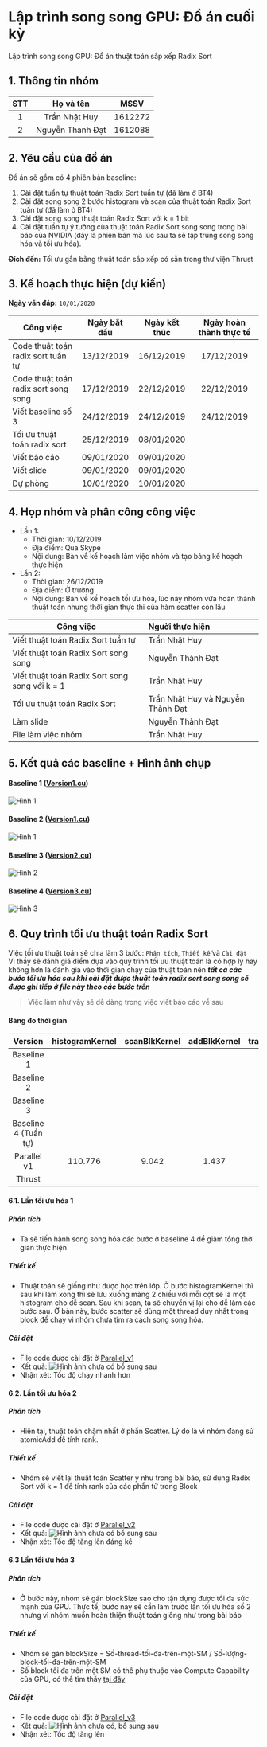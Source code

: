 # Lập trình song song GPU: Đồ án cuối kỳ
Lập trình song song GPU: Đồ án thuật toán sắp xếp Radix Sort
## 1. Thông tin nhóm
|**STT**|**Họ và tên**|**MSSV**|
|:---:|:---:|:---:|
|1|Trần Nhật Huy|1612272|
|2|Nguyễn Thành Đạt|1612088|


## 2. Yêu cầu của đồ án
Đồ án sẽ gồm có 4 phiên bản baseline:
1. Cài đặt tuần tự thuật toán Radix Sort tuần tự (đã làm ở BT4)
2. Cài đặt song song 2 bước histogram và scan của thuật toán Radix Sort tuần tự (đã làm ở BT4)
3. Cài đặt song song thuật toán Radix Sort với k = 1 bit
4. Cài đặt tuần tự ý tưởng của thuật toán Radix Sort song song trong bài báo của NVIDIA (đây là phiên bản mà lúc sau ta sẽ tập trung song song hóa và tối ưu hóa).

**Đích đến:** Tối ưu gần bằng thuật toán sắp xếp có sẵn trong thư viện Thrust

## 3. Kế hoạch thực hiện (dự kiến)
**Ngày vấn đáp:** `10/01/2020`

|**Công việc**|**Ngày bắt đầu**|**Ngày kết thúc**|**Ngày hoàn thành thực tế**|
|---|:---:|:---:|:---:|
|Code thuật toán radix sort tuần tự|13/12/2019|16/12/2019|17/12/2019|
|Code thuật toán radix sort song song|17/12/2019|22/12/2019|22/12/2019|
|Viết baseline số 3|24/12/2019|24/12/2019|24/12/2019|
|Tối ưu thuật toán radix sort|25/12/2019|08/01/2020||
|Viết báo cáo|09/01/2020|09/01/2020||
|Viết slide|09/01/2020|09/01/2020||
|Dự phòng|10/01/2020|10/01/2020||

## 4. Họp nhóm và phân công công việc
* Lần 1:
    - Thời gian: 10/12/2019
    - Địa điểm: Qua Skype
    - Nội dung: Bàn về kế hoạch làm việc nhóm và tạo bảng kế hoạch thực hiện
* Lần 2:
    - Thời gian: 26/12/2019
    - Địa điểm: Ở trường
    - Nội dung: Bàn về kế hoạch tối ưu hóa, lúc này nhóm vừa hoàn thành thuật toán nhưng thời gian thực thi của hàm scatter còn lâu

|**Công việc**|**Người thực hiện**|  
|---|:---|  
|Viết thuật toán Radix Sort tuần tự|Trần Nhật Huy|
|Viết thuật toán Radix Sort song song|Nguyễn Thành Đạt|
|Viết thuật toán Radix Sort song song với k = 1|Trần Nhật Huy|
|Tối ưu thuật toán Radix Sort|Trần Nhật Huy và Nguyễn Thành Đạt|
|Làm slide|Nguyễn Thành Đạt|
|File làm việc nhóm|Trần Nhật Huy|




## 5. Kết quả các baseline + Hình ảnh chụp
#### Baseline 1 ([Version1.cu](Code%20Version/Version1.cu))
![Hình 1](Report/Baseline1_2.png)
#### Baseline 2 ([Version1.cu](Code%20Version/Version1.cu))
![Hình 1](Report/Baseline1_2.png)
#### Baseline 3 ([Version2.cu](Code%20Version/Version2.cu))
![Hình 2](Report/Baseline3.png)
#### Baseline 4 ([Version3.cu](Code%20Version/Version3.cu))
![Hình 3](Report/Baseline4.png)

## 6. Quy trình tối ưu thuật toán Radix Sort
Việc tối ưu thuật toán sẽ chia làm 3 bước: `Phân tích`, `Thiết kế` và `Cài đặt`  
Vì thầy sẽ đánh giá điểm dựa vào quy trình tối ưu thuật toán là có hợp lý hay không hơn là đánh giá vào thời gian chạy của thuật toán nên ***tất cả các bước tối ưu hóa sau khi cài đặt được thuật toán radix sort song song sẽ được ghi tiếp ở file này theo các bước trên***  
> Việc làm như vậy sẽ dễ dàng trong việc viết báo cáo về sau 
#### Bảng đo thời gian
|**Version**|**histogramKernel**|**scanBlkKernel**|**addBlkKernel**|**transposeKernel**|**scatterKernel**|**Total (ms)**| 
|:---:|:---:|:---:|:---:|:---:|:---:|:---:| 
|Baseline 1| | | | | |1166.061| 
|Baseline 2| | | | | |781.464| 
|Baseline 3| | | | | |5479.868| 
|Baseline 4 (Tuần tự)| | | | | |23341.660| 
|Parallel v1|110.776|9.042|1.437|4.189|809.525|1020.13|
|Thrust| | | | | |?ms| 

#### 6.1. Lần tối ưu hóa 1
##### Phân tích
* Ta sẽ tiến hành song song hóa các bước ở baseline 4 để giảm tổng thời gian thực hiện
##### Thiết kế
* Thuật toán sẽ giống như được học trên lớp. Ở bước histogramKernel thì sau khi làm xong thì sẽ lưu xuống mảng 2 chiều với mỗi cột sẽ là một histogram cho dễ scan. Sau khi scan, ta sẽ chuyển vị lại cho dễ làm các bước sau. Ở bản này, bước scatter sẽ dùng một thread duy nhất trong block để chạy vì nhóm chưa tìm ra cách song song hóa.
##### Cài đặt 
* File code được cài đặt ở [Parallel_v1](Code%20Version/Parallel_v1.cu)  
* Kết quả: ![Hình ảnh chưa có bổ sung sau](Report/Parallel_v1.png) 
* Nhận xét: Tốc độ chạy nhanh hơn
#### 6.2. Lần tối ưu hóa 2
##### Phân tích
* Hiện tại, thuật toán chậm nhất ở phần Scatter. Lý do là vì nhóm đang sử atomicAdd để tính rank.
##### Thiết kế
* Nhóm sẽ viết lại thuật toán Scatter y như trong bài báo, sử dụng Radix Sort với k = 1 để tính rank của các phần tử trong Block
##### Cài đặt 
* File code được cài đặt ở [Parallel_v2](Code%20Version/Parallel_v2.cu)
* Kết quả: ![Hình ảnh chưa có bổ sung sau](Report)
* Nhận xét: Tốc độ tăng lên đáng kể
#### 6.3 Lần tối ưu hóa 3
##### Phân tích
* Ở bước này, nhóm sẽ gán blockSize sao cho tận dụng được tối đa sức mạnh của GPU. Thực tế, bước này sẽ cần làm trước lần tối ưu hóa số 2 nhưng vì nhóm muốn hoàn thiện thuật toán giống như trong bài báo
##### Thiết kế
* Nhóm sẽ gán blockSize = Số-thread-tối-đa-trên-một-SM / Số-lượng-block-tối-đa-trên-một-SM
* Số block tối đa trên một SM có thể phụ thuộc vào Compute Capability của GPU, có thể tìm thấy [tại đây](https://docs.nvidia.com/cuda/cuda-c-programming-guide/index.html#compute-capabilities)
##### Cài đặt 
* File code được cài đặt ở [Parallel_v3](Code%20Version/Parallel_v3.cu)
* Kết quả: ![Hình ảnh chưa có, bổ sung sau](Report)
* Nhận xét: Tốc độ tăng lên


